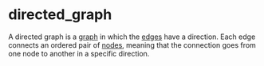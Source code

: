 # directed_graph

A directed graph is a [graph](/data_md/mathematics/definitions/graph/graph.md) in which the [edges](/data_md/mathematics/definitions/graph/edge.md) have a direction. Each edge connects an ordered pair of [nodes](/data_md/mathematics/definitions/graph/node.md), meaning that the connection goes from one node to another in a specific direction.
